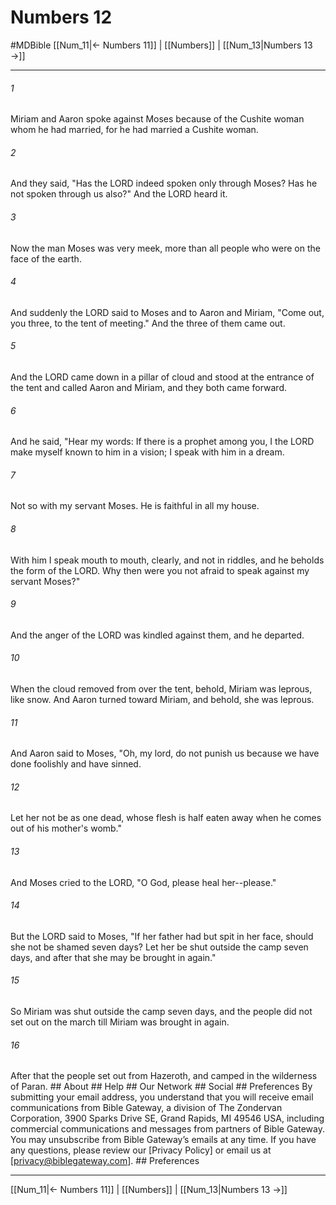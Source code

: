 # Numbers 12
#MDBible
[[Num_11|← Numbers 11]] | [[Numbers]] | [[Num_13|Numbers 13 →]]

***


###### 1 
Miriam and Aaron spoke against Moses because of the Cushite woman whom he had married, for he had married a Cushite woman. 

###### 2 
And they said, "Has the LORD indeed spoken only through Moses? Has he not spoken through us also?" And the LORD heard it. 

###### 3 
Now the man Moses was very meek, more than all people who were on the face of the earth. 

###### 4 
And suddenly the LORD said to Moses and to Aaron and Miriam, "Come out, you three, to the tent of meeting." And the three of them came out. 

###### 5 
And the LORD came down in a pillar of cloud and stood at the entrance of the tent and called Aaron and Miriam, and they both came forward. 

###### 6 
And he said, "Hear my words: If there is a prophet among you, I the LORD make myself known to him in a vision; I speak with him in a dream. 

###### 7 
Not so with my servant Moses. He is faithful in all my house. 

###### 8 
With him I speak mouth to mouth, clearly, and not in riddles, and he beholds the form of the LORD. Why then were you not afraid to speak against my servant Moses?" 

###### 9 
And the anger of the LORD was kindled against them, and he departed. 

###### 10 
When the cloud removed from over the tent, behold, Miriam was leprous, like snow. And Aaron turned toward Miriam, and behold, she was leprous. 

###### 11 
And Aaron said to Moses, "Oh, my lord, do not punish us because we have done foolishly and have sinned. 

###### 12 
Let her not be as one dead, whose flesh is half eaten away when he comes out of his mother's womb." 

###### 13 
And Moses cried to the LORD, "O God, please heal her--please." 

###### 14 
But the LORD said to Moses, "If her father had but spit in her face, should she not be shamed seven days? Let her be shut outside the camp seven days, and after that she may be brought in again." 

###### 15 
So Miriam was shut outside the camp seven days, and the people did not set out on the march till Miriam was brought in again. 

###### 16 
After that the people set out from Hazeroth, and camped in the wilderness of Paran. ## About ## Help ## Our Network ## Social ## Preferences By submitting your email address, you understand that you will receive email communications from Bible Gateway, a division of The Zondervan Corporation, 3900 Sparks Drive SE, Grand Rapids, MI 49546 USA, including commercial communications and messages from partners of Bible Gateway. You may unsubscribe from Bible Gateway&rsquo;s emails at any time. If you have any questions, please review our [Privacy Policy] or email us at [privacy@biblegateway.com]. ## Preferences

***

[[Num_11|← Numbers 11]] | [[Numbers]] | [[Num_13|Numbers 13 →]]
